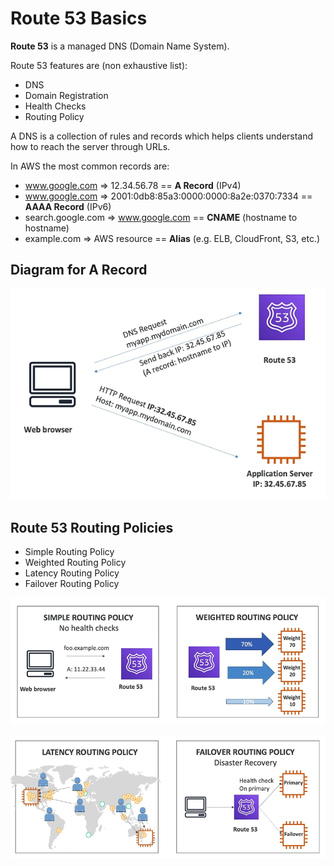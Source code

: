# Route 53 Basics

**Route 53** is a managed DNS (Domain Name System).

Route 53 features are (non exhaustive list): 
- DNS
- Domain Registration
- Health Checks
- Routing Policy

A DNS is a collection of rules and records which helps clients understand how to reach the server through URLs.

In AWS the most common records are:
- www.google.com => 12.34.56.78 == **A Record** (IPv4)
- www.google.com => 2001:0db8:85a3:0000:0000:8a2e:0370:7334 == **AAAA Record** (IPv6)
- search.google.com => www.google.com == **CNAME** (hostname to hostname)
- example.com => AWS resource == **Alias** (e.g. ELB, CloudFront, S3, etc.)

## Diagram for A Record

![Diagram for A Record](../../images/global/diagram_a_record.png)

## Route 53 Routing Policies

- Simple Routing Policy
- Weighted Routing Policy
- Latency Routing Policy
- Failover Routing Policy

![Route 53 Routing Policies 1](../../images/global/routing_policies_1.png)

![Route 53 Routing Policies 2](../../images/global/routing_policies_2.png)